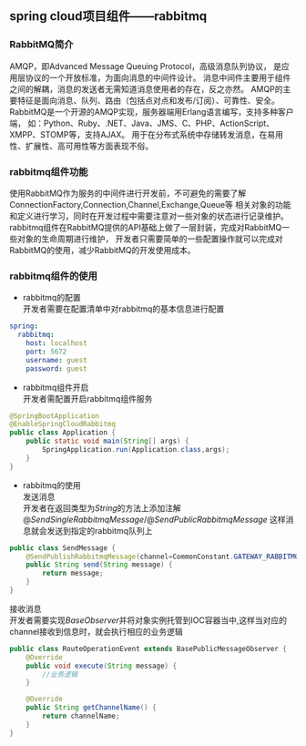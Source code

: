 ## spring cloud项目组件——rabbitmq

### RabbitMQ简介
AMQP，即Advanced Message Queuing Protocol，高级消息队列协议，
是应用层协议的一个开放标准，为面向消息的中间件设计。
消息中间件主要用于组件之间的解耦，消息的发送者无需知道消息使用者的存在，反之亦然。
AMQP的主要特征是面向消息、队列、路由（包括点对点和发布/订阅）、可靠性、安全。
RabbitMQ是一个开源的AMQP实现，服务器端用Erlang语言编写，支持多种客户端，
如：Python、Ruby、.NET、Java、JMS、C、PHP、ActionScript、XMPP、STOMP等，支持AJAX。
用于在分布式系统中存储转发消息，在易用性、扩展性、高可用性等方面表现不俗。

### rabbitmq组件功能
使用RabbitMQ作为服务的中间件进行开发前，不可避免的需要了解ConnectionFactory,Connection,Channel,Exchange,Queue等
相关对象的功能和定义进行学习，同时在开发过程中需要注意对一些对象的状态进行记录维护。
rabbitmq组件在RabbitMQ提供的API基础上做了一层封装，完成对RabbitMQ一些对象的生命周期进行维护，
开发者只需要简单的一些配置操作就可以完成对RabbitMQ的使用，减少RabbitMQ的开发使用成本。

### rabbitmq组件的使用
+ rabbitmq的配置  
开发者需要在配置清单中对rabbitmq的基本信息进行配置  

```yaml
spring:
  rabbitmq:
    host: localhost
    port: 5672
    username: guest
    password: guest
```

+ rabbitmq组件开启  
开发者需配置开启rabbitmq组件服务

```java
@SpringBootApplication
@EnableSpringCloudRabbitmq
public class Application {
    public static void main(String[] args) {
        SpringApplication.run(Application.class,args);
    }
}
```

+ rabbitmq的使用  
发送消息  
开发者在返回类型为*String*的方法上添加注解@*SendSingleRabbitmqMessage*/@*SendPublicRabbitmqMessage*
这样消息就会发送到指定的rabbitmq队列上
```java
public class SendMessage {
    @SendPublishRabbitmqMessage(channel=CommonConstant.GATEWAY_RABBITMQ_NAME)
    public String send(String message) {
        return message;
    }
}
```
接收消息  
开发者需要实现*BaseObserver*并将对象实例托管到IOC容器当中,这样当对应的channel接收到信息时，就会执行相应的业务逻辑
```java
public class RouteOperationEvent extends BasePublicMessageObserver {
    @Override
    public void execute(String message) {
        //业务逻辑
    }

    @Override
    public String getChannelName() {
        return channelName;
    }
}
```

